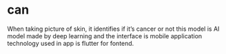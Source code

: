# can

When taking picture of skin, it identifies if it’s cancer or not this model is AI model made by deep learning and the interface is mobile application technology used in app is flutter for fontend.
